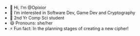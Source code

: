 - 👋 Hi, I’m @Opixior
- 👀 I’m interested in Software Dev, Game Dev and Cryptography
- 🌱 2nd Yr Comp Sci student
- 😄 Pronouns: she/her
- ⚡ Fun fact: In the planning stages of creating a new cipher! 
